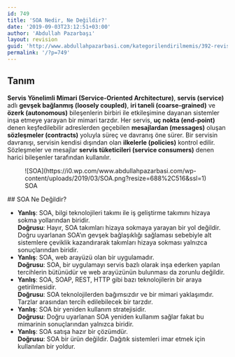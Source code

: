 ```yaml
---
id: 749
title: 'SOA Nedir, Ne Değildir?'
date: '2019-09-03T23:12:51+03:00'
author: 'Abdullah Pazarbaşı'
layout: revision
guid: 'http://www.abdullahpazarbasi.com/kategorilendirilmemis/392-revision-v1'
permalink: '/?p=749'
---
```


## Tanım

**Servis Yönelimli Mimari (Service-Oriented Architecture)**, **servis (service)** adlı **gevşek bağlanmış (loosely coupled)**, **iri taneli (coarse-grained)** ve **özerk (autonomous)** bileşenlerin birbiri ile etkileşimine dayanan sistemler inşa etmeye yarayan bir mimari tarzdır. Her servis, **uç nokta (end-point)** denen keşfedilebilir adreslerden geçebilen **mesajlardan (messages)** oluşan **sözleşmeler (contracts)** yoluyla süreç ve davranış öne sürer. Bir servisin davranışı, servisin kendisi dışından olan **ilkelerle (policies)** kontrol edilir. Sözleşmeler ve mesajlar **servis tüketicileri (service consumers)** denen harici bileşenler tarafından kullanılır.

<div class="wp-block-image image-background-white"><figure class="aligncenter is-resized">![SOA](https://i0.wp.com/www.abdullahpazarbasi.com/wp-content/uploads/2019/03/SOA.png?resize=688%2C516&ssl=1)<figcaption>SOA</figcaption></figure></div>## SOA Ne Değildir?

- **Yanlış**: SOA, bilgi teknolojileri takımı ile iş geliştirme takımını hizaya sokma yollarından biridir.  
    **Doğrusu**: Hayır, SOA takımları hizaya sokmaya yarayan bir yol değildir. Doğru uyarlanan SOA’ın gevşek bağlaşıklığı sağlaması sebebiyle alt sistemlere çeviklik kazandırarak takımları hizaya sokması yalnızca sonuçlarından biridir.
- **Yanlış**: SOA, web arayüzü olan bir uygulamadır.  
    **Doğrusu**: SOA, bir uygulamayı servis bazlı olarak inşa ederken yapılan tercihlerin bütünüdür ve web arayüzünün bulunması da zorunlu değildir.
- **Yanlış**: SOA, SOAP, REST, HTTP gibi bazı teknolojilerin bir araya getirilmesidir.  
    **Doğrusu**: SOA teknolojilerden bağımsızdır ve bir mimari yaklaşımdır. Tarzlar arasından tercih edilebilecek bir tarzdır.
- **Yanlış**: SOA bir yeniden kullanım stratejisidir.  
    **Doğrusu**: Doğru uyarlanan SOA yeniden kullanım sağlar fakat bu mimarinin sonuçlarından yalnızca biridir.
- **Yanlış**: SOA satışa hazır bir çözümdür.  
    **Doğrusu**: SOA bir ürün değildir. Dağıtık sistemleri imar etmek için kullanılan bir yoldur.